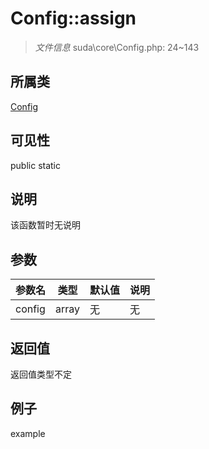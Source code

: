 # Config::assign

> *文件信息* suda\core\Config.php: 24~143
## 所属类 

[Config](../Config.md)

## 可见性

  public  static
## 说明

该函数暂时无说明

## 参数

| 参数名 | 类型 | 默认值 | 说明 |
|--------|-----|-------|-------|
| config |  array | 无 | 无 |

## 返回值
返回值类型不定

## 例子

example